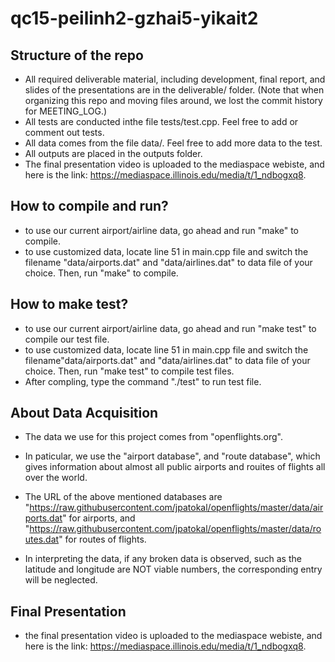 # qc15-peilinh2-gzhai5-yikait2

## Structure of the repo
- All required deliverable material, including development, final report, and slides of the presentations are in the deliverable/ folder.
  (Note that when organizing this repo and moving files around, we lost the commit history for MEETING_LOG.)
- All tests are conducted inthe file tests/test.cpp. Feel free to add or comment out tests.
- All data comes from the file data/. Feel free to add more data to the test.
- All outputs are placed in the outputs folder.
- The final presentation video is uploaded to the mediaspace webiste, and here is the link: https://mediaspace.illinois.edu/media/t/1_ndbogxq8.

## How to compile and run?
- to use our current airport/airline data, go ahead and run "make" to compile.
- to use customized data, locate line 51 in main.cpp file and switch the filename "data/airports.dat" and "data/airlines.dat" to data file of your choice. Then, run "make" to compile.
## How to make test?
- to use our current airport/airline data, go ahead and run "make test" to compile our test file.
- to use customized data, locate line 51 in main.cpp file and switch the filename"data/airports.dat" and "data/airlines.dat" to data file of your choice. Then, run "make test" to compile test files.
- After compling, type the command "./test" to run test file.
## About Data Acquisition

- The data we use for this project comes from "openflights.org".
- In paticular, we use the "airport database", and "route database", which gives information about almost all public airports and rouites of flights all over the world.
- The URL of the above mentioned databases are "https://raw.githubusercontent.com/jpatokal/openflights/master/data/airports.dat" for airports, and "https://raw.githubusercontent.com/jpatokal/openflights/master/data/routes.dat" for routes of flights.

- In interpreting the data, if any broken data is observed, such as the latitude and longitude are NOT viable numbers, the corresponding entry will be neglected.

## Final Presentation
- the final presentation video is uploaded to the mediaspace webiste, and here is the link: https://mediaspace.illinois.edu/media/t/1_ndbogxq8.






